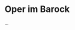 <!--
author: Dennis Ried
email: dennis.ried@musikwiss.uni-halle.de
version: 1.0.0
language: de
narrator: Deutsch Female
comment: Oper im Barock (Sitzung 4)
import: https://gitlab.informatik.uni-halle.de/muwi/vl-mugesch-i/-/raw/main/config.md
        https://raw.githubusercontent.com/LiaTemplates/citations/main/README.md

link: ../style.css
-->

# Oper im Barock

...
